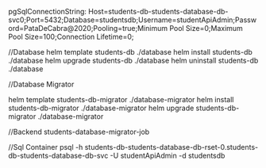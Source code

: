 pgSqlConnectionString: Host=students-db-students-database-db-svc0;Port=5432;Database=studentsdb;Username=studentApiAdmin;Password=PataDeCabra@2020;Pooling=true;Minimum Pool Size=0;Maximum Pool Size=100;Connection Lifetime=0;




//Database
helm template students-db ./database
helm install students-db ./database
helm upgrade students-db ./database
helm uninstall students-db ./database

//Database Migrator

helm template students-db-migrator ./database-migrator
helm install students-db-migrator ./database-migrator
helm upgrade students-db-migrator ./database-migrator

//Backend
students-database-migrator-job


//Sql Container
psql -h students-db-students-database-db-rset-0.students-db-students-database-db-svc -U studentApiAdmin -d studentsdb
